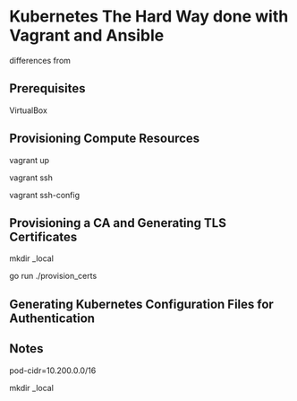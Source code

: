 # Kubernetes The Hard Way done with Vagrant and Ansible

differences from

## Prerequisites

VirtualBox

## Provisioning Compute Resources

vagrant up

vagrant ssh

vagrant ssh-config

## Provisioning a CA and Generating TLS Certificates

mkdir _local

go run ./provision_certs

## Generating Kubernetes Configuration Files for Authentication

## Notes

pod-cidr=10.200.0.0/16

mkdir _local
